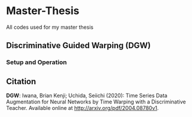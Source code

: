 # Master-Thesis
All codes used for my master thesis
## Discriminative Guided Warping (DGW)
### Setup and Operation
## Citation
**DGW**: Iwana, Brian Kenji; Uchida, Seiichi (2020): Time Series Data Augmentation for Neural Networks by Time Warping with a Discriminative Teacher. Available online at http://arxiv.org/pdf/2004.08780v1.
